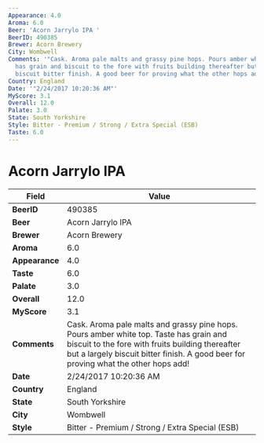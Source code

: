 ```yaml
---
Appearance: 4.0
Aroma: 6.0
Beer: 'Acorn Jarrylo IPA '
BeerID: 490385
Brewer: Acorn Brewery
City: Wombwell
Comments: '"Cask. Aroma pale malts and grassy pine hops. Pours amber white top. Taste
  has grain and biscuit to the fore with fruits building thereafter but a largely
  biscuit bitter finish. A good beer for proving what the other hops add&#033;"'
Country: England
Date: '"2/24/2017 10:20:36 AM"'
MyScore: 3.1
Overall: 12.0
Palate: 3.0
State: South Yorkshire
Style: Bitter - Premium / Strong / Extra Special (ESB)
Taste: 6.0
---
```


# Acorn Jarrylo IPA 

| Field         | Value |
|---------------|-------|
| **BeerID** | 490385 |
| **Beer** | Acorn Jarrylo IPA  |
| **Brewer** | Acorn Brewery |
| **Aroma** | 6.0 |
| **Appearance** | 4.0 |
| **Taste** | 6.0 |
| **Palate** | 3.0 |
| **Overall** | 12.0 |
| **MyScore** | 3.1 |
| **Comments** | Cask. Aroma pale malts and grassy pine hops. Pours amber white top. Taste has grain and biscuit to the fore with fruits building thereafter but a largely biscuit bitter finish. A good beer for proving what the other hops add&#033; |
| **Date** | 2/24/2017 10:20:36 AM |
| **Country** | England |
| **State** | South Yorkshire |
| **City** | Wombwell |
| **Style** | Bitter - Premium / Strong / Extra Special (ESB) |
